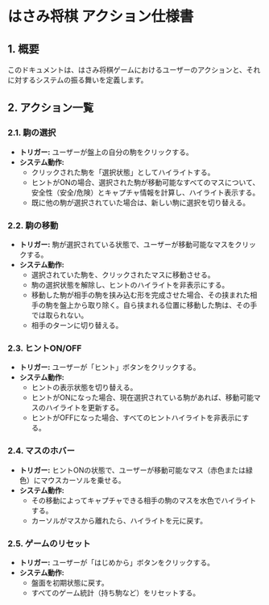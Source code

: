 # はさみ将棋 アクション仕様書

## 1. 概要
このドキュメントは、はさみ将棋ゲームにおけるユーザーのアクションと、それに対するシステムの振る舞いを定義します。

## 2. アクション一覧

### 2.1. 駒の選択
-   **トリガー:** ユーザーが盤上の自分の駒をクリックする。
-   **システム動作:**
    -   クリックされた駒を「選択状態」としてハイライトする。
    -   ヒントがONの場合、選択された駒が移動可能なすべてのマスについて、安全性（安全/危険）とキャプチャ情報を計算し、ハイライト表示する。
    -   既に他の駒が選択されていた場合は、新しい駒に選択を切り替える。

### 2.2. 駒の移動
-   **トリガー:** 駒が選択されている状態で、ユーザーが移動可能なマスをクリックする。
-   **システム動作:**
    -   選択されていた駒を、クリックされたマスに移動させる。
    -   駒の選択状態を解除し、ヒントのハイライトを非表示にする。
    -   移動した駒が相手の駒を挟み込む形を完成させた場合、その挟まれた相手の駒を盤上から取り除く。自ら挟まれる位置に移動した駒は、その手では取られない。
    -   相手のターンに切り替える。

### 2.3. ヒントON/OFF
-   **トリガー:** ユーザーが「ヒント」ボタンをクリックする。
-   **システム動作:**
    -   ヒントの表示状態を切り替える。
    -   ヒントがONになった場合、現在選択されている駒があれば、移動可能マスのハイライトを更新する。
    -   ヒントがOFFになった場合、すべてのヒントハイライトを非表示にする。

### 2.4. マスのホバー
-   **トリガー:** ヒントONの状態で、ユーザーが移動可能なマス（赤色または緑色）にマウスカーソルを乗せる。
-   **システム動作:**
    -   その移動によってキャプチャできる相手の駒のマスを水色でハイライトする。
    -   カーソルがマスから離れたら、ハイライトを元に戻す。

### 2.5. ゲームのリセット
-   **トリガー:** ユーザーが「はじめから」ボタンをクリックする。
-   **システム動作:**
    -   盤面を初期状態に戻す。
    -   すべてのゲーム統計（持ち駒など）をリセットする。
